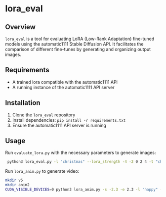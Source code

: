 # lora_eval

## Overview

`lora_eval` is a tool for evaluating LoRA (Low-Rank Adaptation) fine-tuned models using the automatic1111 Stable Diffusion API. It facilitates the comparison of different fine-tunes by generating and organizing output images.

## Requirements

- A trained lora compatible with the automatic1111 API
- A running instance of the automatic1111 API server

## Installation

1. Clone the `lora_eval` repository
2. Install dependencies: `pip install -r requirements.txt`
3. Ensure the automatic1111 API server is running

## Usage

Run `evaluate_lora.py` with the necessary parameters to generate images:

```bash
 python3 lora_eval.py -l "christmas" --lora_strength -4 -2 0 2 4 -t "christmas" -url http://localhost:7777/sdapi/v1/txt2img
```



Run `lora_anim.py` to generate video:
```bash
mkdir v5
mkdir anim2
CUDA_VISIBLE_DEVICES=0 python3 lora_anim.py -s -2.3 -e 2.3 -l "happy" -p " __sdprompt__, __bg__ BREAK happy, __person__" -np "blur, blurry" -n 2 -sd 1 -m 120 -url "http://192.168.0.180:7777/sdapi/v1/txt2img" -f "anim2" -b 200
```

